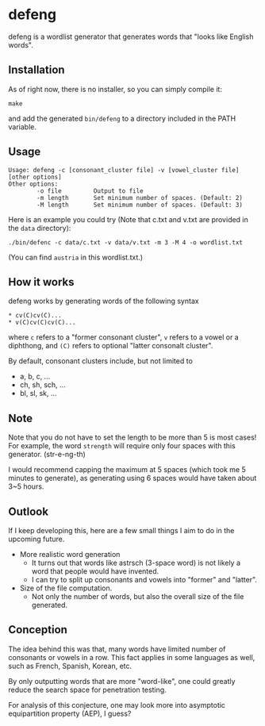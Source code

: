 # defeng

defeng is a wordlist generator that generates words that "looks like English words".

## Installation
As of right now, there is no installer, so you can simply compile it:
```
make
```
and add the generated `bin/defeng` to a directory included in the PATH variable.

## Usage
```
Usage: defeng -c [consonant_cluster file] -v [vowel_cluster file] [other options]
Other options:
        -o file         Output to file
        -m length       Set minimum number of spaces. (Default: 2)
        -M length       Set minimum number of spaces. (Default: 3)
```
Here is an example you could try (Note that c.txt and v.txt are provided in the `data` directory):
```
./bin/defenc -c data/c.txt -v data/v.txt -m 3 -M 4 -o wordlist.txt
```
(You can find `austria` in this wordlist.txt.)

## How it works
defeng works by generating words of the following syntax
```
* cv(C)cv(C)...
* v(C)cv(C)cv(C)...
```
where `c` refers to a "former consonant cluster", `v` refers to a vowel or a diphthong, and `(C)` refers to optional "latter consonalt cluster".

By default, consonant clusters include, but not limited to
* a, b, c, ...
* ch, sh, sch, ...
* bl, sl, sk, ...

## Note
Note that you do not have to set the length to be more than 5 is most cases!
For example, the word `strength` will require only four spaces with this generator. (str-e-ng-th)

I would recommend capping the maximum at 5 spaces (which took me 5 minutes to generate),
as generating using 6 spaces would have taken about 3~5 hours.

## Outlook
If I keep developing this, here are a few small things I aim to do in the upcoming future.
* More realistic word generation
    * It turns out that words like astrsch (3-space word) is not likely a word that people would have invented.
    * I can try to split up consonants and vowels into "former" and "latter".
* Size of the file computation.
    * Not only the number of words, but also the overall size of the file generated.


## Conception
The idea behind this was that, many words have limited number of consonants or vowels in a row.
This fact applies in some languages as well, such as French, Spanish, Korean, etc.

By only outputting words that are more "word-like", one could greatly reduce the search space for penetration testing.

For analysis of this conjecture, one may look more into asymptotic equipartition property (AEP), I guess?

